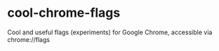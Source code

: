 # cool-chrome-flags
Cool and useful flags (experiments) for Google Chrome, accessible via chrome://flags
